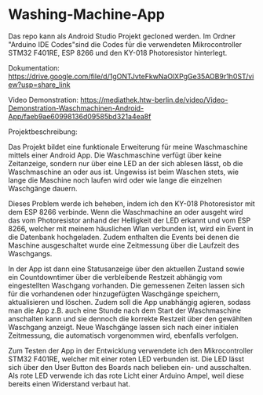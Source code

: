 # Washing-Machine-App

Das repo kann als Android Studio Projekt gecloned werden. Im Ordner "Arduino IDE Codes"sind die Codes für die verwendeten Mikrocontroller STM32 F401RE, ESP 8266 und den KY-018 Photoresistor hinterlegt. 

Dokumentation: https://drive.google.com/file/d/1gONTJvteFkwNaOlXPgGe35AOB9r1h0ST/view?usp=share_link

Video Demonstration: https://mediathek.htw-berlin.de/video/Video-Demonstration-Waschmachinen-Android-App/faeb9ae60998136d09585bd321a4ea8f

Projektbeschreibung: 

Das Projekt bildet eine funktionale Erweiterung für meine Waschmaschine mittels einer Android App. 
Die Waschmaschine verfügt über keine Zeitanzeige, sondern nur über eine LED an der sich ablesen 
lässt, ob die Waschmaschine an oder aus ist. Ungewiss ist beim Waschen stets, wie lange die 
Maschine noch laufen wird oder wie lange die einzelnen Waschgänge dauern.

Dieses Problem werde ich beheben, indem ich den KY-018 Photoresistor mit dem ESP 8266 verbinde.
Wenn die Waschmachine an oder ausgeht wird das vom Photoresistor anhand der Helligkeit der LED 
erkannt und vom ESP 8266, welcher mit meinem häuslichen Wlan verbunden ist, wird ein Event in 
die Datenbank hochgeladen. Zudem enthalten die Events bei denen die Maschine ausgeschaltet 
wurde eine Zeitmessung über die Laufzeit des Waschgangs.

In der App ist dann eine Statusanzeige über den aktuellen Zustand sowie ein Countdowntimer über 
die verbleibende Restzeit abhängig vom eingestellten Waschgang vorhanden. Die gemessenen Zeiten 
lassen sich für die vorhandenen oder hinzugefügten Waschgänge speichern, aktualisieren und 
löschen. Zudem soll die App unabhängig agieren, sodass man die App z.B. auch eine Stunde nach 
dem Start der Waschmaschine anschalten kann und sie dennoch die korrekte Restzeit über den 
gewählten Waschgang anzeigt. Neue Waschgänge lassen sich nach einer initialen Zeitmessung, die 
automatisch vorgenommen wird, ebenfalls verfolgen.

Zum Testen der App in der Entwicklung verwendete ich den Mikrocontroller STM32 F401RE, welcher 
mit einer roten LED verbunden ist. Die LED lässt sich über den User Button des Boards nach belieben 
ein- und ausschalten. Als rote LED verwende ich das rote Licht einer Arduino Ampel, weil diese 
bereits einen Widerstand verbaut hat.

